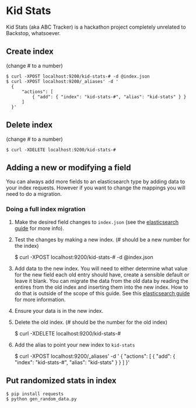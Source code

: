 # Kid Stats
Kid Stats (aka ABC Tracker) is a hackathon project completely unrelated to Backstop, whatsoever.

## Create index
(change # to a number)

    $ curl -XPOST localhost:9200/kid-stats-# -d @index.json
    $ curl -XPOST localhost:9200/_aliases' -d '
      {
          "actions": [
              { "add": { "index": "kid-stats-#", "alias": "kid-stats" } }
          ]
      }'

## Delete index
(change # to a number)

    $ curl -XDELETE localhost:9200/kid-stats-#

## Adding a new or modifying a field

You can always add more fields to an elasticsearch type by adding data to
your index requests. However if you want to change the mappings you will
need to do a migration.

### Doing a full index migration

1. Make the desired field changes to `index.json` (see the [elasticsearch guide](https://www.elastic.co/guide/en/elasticsearch/reference/current/mapping.html) for more info).
2. Test the changes by making a new index. (# should be a new number for the index)

    $ curl -XPOST localhost:9200/kid-stats-# -d @index.json

3. Add data to the new index. You will need to either determine what value
   for the new field each old entry should have, create a sensible default
   or leave it blank. You can migrate the data from the old data by reading
   the entires from the old index and inserting them into the new index.
   How to do that is outside of the scope of this guide. See this
   [elasticsearch guide](https://www.elastic.co/guide/en/elasticsearch/guide/current/reindex.html)
   for more information.
4. Ensure your data is in the new index.
5. Delete the old index. (# should be the number for the old index)

    $ curl -XDELETE localhost:9200/kid-stats-#

6. Add the alias to point your new index to `kid-stats`

    $ curl -XPOST localhost:9200/_aliases' -d '
      {
          "actions": [
              { "add": { "index": "kid-stats-#", "alias": "kid-stats" } }
          ]
      }'

## Put randomized stats in index

    $ pip install requests
    $ python gen_random_data.py
